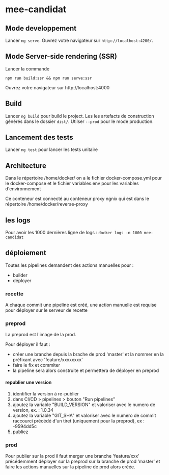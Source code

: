 # mee-candidat

## Mode developpement

Lancer `ng serve`. Ouvrez votre navigateur sur  `http://localhost:4200/`.

## Mode Server-side rendering (SSR)

Lancer la commande

```
npm run build:ssr && npm run serve:ssr
```

Ouvrez votre navigateur sur http://localhost:4000

## Build

Lancer `ng build` pour build le project. Les les artefacts de construction générés dans le dossier `dist/`.
Utilser `--prod` pour le mode production.

## Lancement des tests

Lancer `ng test` pour lancer les tests unitaire

## Architecture

Dans le répertoire /home/docker/ on a le fichier docker-compose.yml pour le docker-compose
et le fichier variables.env pour les variables d'environnement  

Ce conteneur est connecté au conteneur proxy ngnix qui est dans le répertoire /home/docker/reverse-proxy

## les logs

Pour avoir les 1000 dernières ligne de logs : `docker logs -n 1000 mee-candidat`

## déploiement

Toutes les pipelines demandent des actions manuelles pour :
- builder 
- déployer



### recette

A chaque commit une pipeline est créé, une action manuelle est requise pour déployer sur le serveur de recette

### preprod

La preprod est l'image de la prod.

Pour déployer il faut :
- créer une branche depuis la brache de prod 'master' et la nommer en la préfixant avec 'feature/xxxxxxxx'
- faire le fix et commiter
- la pipeline sera alors construite et permettera de déployer en preprod

#### republier une version

1. identifier la version à re-publier
2. dans CI/CD > pipelines > bouton  "Run pipelines"
3. ajoutez la variable "BUILD_VERSION" et valoriser avec le numero de version, ex. : 1.0.34
4. ajoutez la variable "GIT_SHA" et valoriser avec le numero de commit raccourci précédé d'un tiret (uniquement pour la preprod), ex : -9594dd5c
5. publiez

### prod

Pour publier sur la prod il faut merger une branche 'feature/xxx' précédemment déployer sur la preprod sur la branche de prod 'master' et faire les actions manuelles sur la pipeline de prod alors créée.
